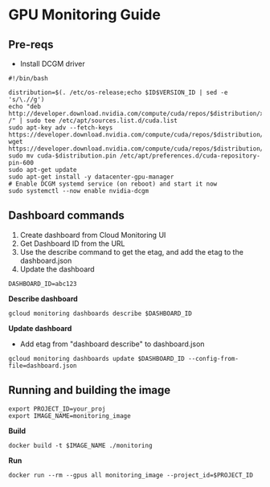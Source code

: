 # GPU Monitoring Guide

## Pre-reqs

- Install DCGM driver
```
#!/bin/bash

distribution=$(. /etc/os-release;echo $ID$VERSION_ID | sed -e 's/\.//g')
echo "deb http://developer.download.nvidia.com/compute/cuda/repos/$distribution/x86_64 /" | sudo tee /etc/apt/sources.list.d/cuda.list 
sudo apt-key adv --fetch-keys https://developer.download.nvidia.com/compute/cuda/repos/$distribution/x86_64/7fa2af80.pub
wget https://developer.download.nvidia.com/compute/cuda/repos/$distribution/x86_64/cuda-$distribution.pin
sudo mv cuda-$distribution.pin /etc/apt/preferences.d/cuda-repository-pin-600
sudo apt-get update
sudo apt-get install -y datacenter-gpu-manager
# Enable DCGM systemd service (on reboot) and start it now
sudo systemctl --now enable nvidia-dcgm

```

## Dashboard commands

1. Create dashboard from Cloud Monitoring UI
2. Get Dashboard ID from the URL
3. Use the describe command to get the etag, and add the etag to the dashboard.json
4. Update the dashboard

```
DASHBOARD_ID=abc123
```

**Describe dashboard**
```
gcloud monitoring dashboards describe $DASHBOARD_ID 
```

**Update dashboard**
- Add etag from "dashboard describe" to dashboard.json
```
gcloud monitoring dashboards update $DASHBOARD_ID --config-from-file=dashboard.json
```

## Running and building the image

```
export PROJECT_ID=your_proj
export IMAGE_NAME=monitoring_image
```

**Build**
```
docker build -t $IMAGE_NAME ./monitoring
```

**Run**
```
docker run --rm --gpus all monitoring_image --project_id=$PROJECT_ID
```

